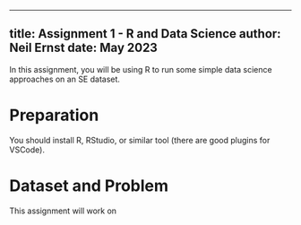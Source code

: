 
---
title: Assignment 1 - R and Data Science
author: Neil Ernst
date: May 2023
---

In this assignment, you will be using R to run some simple data science approaches on an SE dataset. 

# Preparation
You should install R, RStudio, or similar tool (there are good plugins for VSCode).

# Dataset and Problem
This assignment will work on 